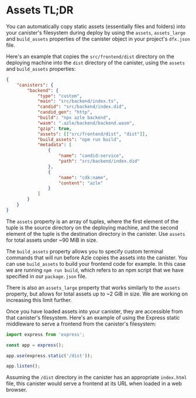 # Assets TL;DR

You can automatically copy static assets (essentially files and folders) into your canister's filesystem during deploy by using the `assets`, `assets_large` and `build_assets` properties of the canister object in your project's `dfx.json` file.

Here's an example that copies the `src/frontend/dist` directory on the deploying machine into the `dist` directory of the canister, using the `assets` and `build_assets` properties:

```json
{
    "canisters": {
        "backend": {
            "type": "custom",
            "main": "src/backend/index.ts",
            "candid": "src/backend/index.did",
            "candid_gen": "http",
            "build": "npx azle backend",
            "wasm": ".azle/backend/backend.wasm",
            "gzip": true,
            "assets": [["src/frontend/dist", "dist"]],
            "build_assets": "npm run build",
            "metadata": [
                {
                    "name": "candid:service",
                    "path": "src/backend/index.did"
                },
                {
                    "name": "cdk:name",
                    "content": "azle"
                }
            ]
        }
    }
}
```

The `assets` property is an array of tuples, where the first element of the tuple is the source directory on the deploying machine, and the second element of the tuple is the destination directory in the canister. Use `assets` for total assets under ~90 MiB in size.

The `build_assets` property allows you to specify custom terminal commands that will run before Azle copies the assets into the canister. You can use `build_assets` to build your frontend code for example. In this case we are running `npm run build`, which refers to an npm script that we have specified in our `package.json` file.

There is also an `assets_large` property that works similarly to the `assets` property, but allows for total assets up to ~2 GiB in size. We are working on increasing this limit further.

Once you have loaded assets into your canister, they are accessible from that canister's filesystem. Here's an example of using the Express static middleware to serve a frontend from the canister's filesystem:

```typescript
import express from 'express';

const app = express();

app.use(express.static('/dist'));

app.listen();
```

Assuming the `/dist` directory in the canister has an appropriate `index.html` file, this canister would serve a frontend at its URL when loaded in a web browser.
